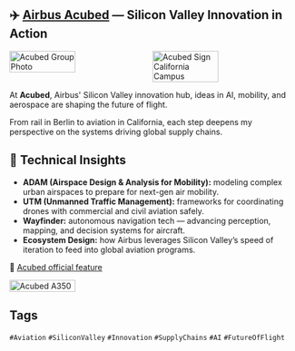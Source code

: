 ## ✈️ [Airbus Acubed](https://acubed.airbus.com/) — Silicon Valley Innovation in Action  

<div style="display:flex;flex-wrap:wrap;gap:10px">
  <img src="/alvin-site/JPG_VID/acubed.jpeg" alt="Acubed Group Photo" width="48%">
  <img src="/alvin-site/JPG_VID/PXL_20241114_160733616.jpg" alt="Acubed Sign California Campus" width="48%">
</div>

At **Acubed**, Airbus' Silicon Valley innovation hub, ideas in AI, mobility, and aerospace are shaping the future of flight.  

From rail in Berlin to aviation in California, each step deepens my perspective on the systems driving global supply chains.  

## 🔧 Technical Insights  

- **ADAM (Airspace Design & Analysis for Mobility):** modeling complex urban airspaces to prepare for next-gen air mobility.  
- **UTM (Unmanned Traffic Management):** frameworks for coordinating drones with commercial and civil aviation safely.  
- **Wayfinder:** autonomous navigation tech — advancing perception, mapping, and decision systems for aircraft.  
- **Ecosystem Design:** how Airbus leverages Silicon Valley’s speed of iteration to feed into global aviation programs.  

🔗 [Acubed official feature](https://www.linkedin.com/posts/airbus-acubed_aviationinnovation-nextgenleaders-ai-activity-7264319002737324033-OC5s?utm_source=share&utm_medium=member_desktop&rcm=ACoAAChgIoIBE93Gmypj959soL5sHsPKI7F9u9s) 

<div style="display:flex;flex-wrap:wrap;gap:10px">
  <img src="/alvin-site/JPG_VID/PXL_20241114_162413876.jpg" alt="Acubed A350" width="48%">
</div>

## Tags

`#Aviation` `#SiliconValley` `#Innovation` `#SupplyChains` `#AI` `#FutureOfFlight`
